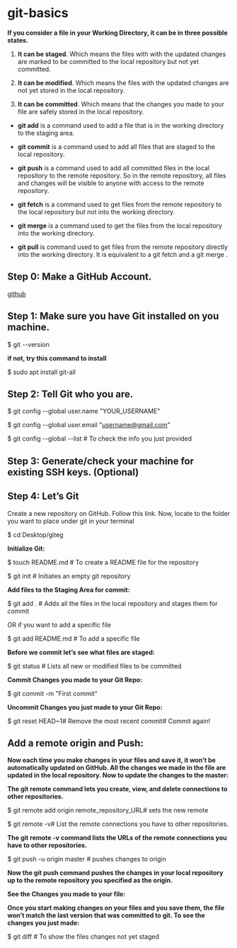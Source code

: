 # git-basics


**If you consider a file in your Working Directory, it can be in three possible states.**

1. **It can be staged**. Which means the files with with the updated changes are marked to be committed to the local repository but not yet committed.

2. **It can be modified**. Which means the files with the updated changes are not yet stored in the local repository.

3. **It can be committed**. Which means that the changes you made to your file are safely stored in the local repository.

- **git add** is a command used to add a file that is in the working directory to the staging area.

- **git commit** is a command used to add all files that are staged to the local repository.

- **git push** is a command used to add all committed files in the local repository to the remote repository. So in the remote repository, all files and changes will be visible to anyone with access to the remote repository.

- **git fetch** is a command used to get files from the remote repository to the local repository but not into the working directory.

- **git merge** is a command used to get the files from the local repository into the working directory.

- **git pull** is command used to get files from the remote repository directly into the working directory. It is equivalent to a git fetch and a git merge .

## Step 0: Make a GitHub Account.

[github](https://github.com/)

## Step 1: Make sure you have Git installed on you machine.

$ git --version

**if not, try this command to install**

$ sudo apt install git-all

## Step 2: Tell Git who you are.

$ git config --global user.name "YOUR_USERNAME" 

$ git config --global user.email "username@gmail.com"

$ git config --global --list # To check the info you just provided

## Step 3: Generate/check your machine for existing SSH keys. (Optional)


## Step 4: Let’s Git

Create a new repository on GitHub. Follow this link.
Now, locate to the folder you want to place under git in your terminal

$ cd Desktop/giteg

**Initialize Git:**

$ touch README.md    # To create a README file for the repository

$ git init           # Initiates an empty git repository       

**Add files to the Staging Area for commit:**

$ git add .  # Adds all the files in the local repository and stages them for commit

OR if you want to add a specific file

$ git add README.md # To add a specific file

**Before we commit let’s see what files are staged:**

$ git status # Lists all new or modified files to be committed

**Commit Changes you made to your Git Repo:**

$ git commit -m "First commit"

**Uncommit Changes you just made to your Git Repo:**

$ git reset HEAD~1# Remove the most recent commit# Commit again!

## Add a remote origin and Push:

**Now each time you make changes in your files and save it, it won’t be automatically updated on GitHub. All the changes we made in the file are updated in the local repository. Now to update the changes to the master:**

**The git remote command lets you create, view, and delete connections to other repositories.**

$ git remote add origin remote_repository_URL# sets the new remote

$ git remote -v# List the remote connections you have to other repositories.

**The git remote -v command lists the URLs of the remote connections you have to other repositories.**

$ git push -u origin master # pushes changes to origin

**Now the git push command pushes the changes in your local repository up to the remote repository you specified as the origin.**

**See the Changes you made to your file:**

**Once you start making changes on your files and you save them, the file won’t match the last version that was committed to git. To see the changes you just made:**


$ git diff # To show the files changes not yet staged



